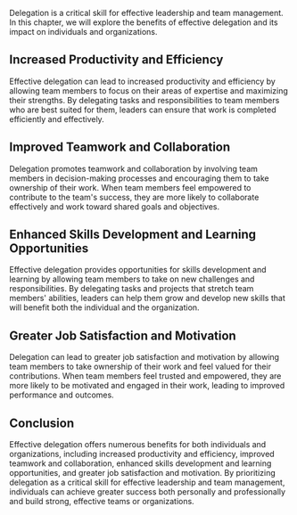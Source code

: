
Delegation is a critical skill for effective leadership and team management. In this chapter, we will explore the benefits of effective delegation and its impact on individuals and organizations.

Increased Productivity and Efficiency
-------------------------------------

Effective delegation can lead to increased productivity and efficiency by allowing team members to focus on their areas of expertise and maximizing their strengths. By delegating tasks and responsibilities to team members who are best suited for them, leaders can ensure that work is completed efficiently and effectively.

Improved Teamwork and Collaboration
-----------------------------------

Delegation promotes teamwork and collaboration by involving team members in decision-making processes and encouraging them to take ownership of their work. When team members feel empowered to contribute to the team's success, they are more likely to collaborate effectively and work toward shared goals and objectives.

Enhanced Skills Development and Learning Opportunities
------------------------------------------------------

Effective delegation provides opportunities for skills development and learning by allowing team members to take on new challenges and responsibilities. By delegating tasks and projects that stretch team members' abilities, leaders can help them grow and develop new skills that will benefit both the individual and the organization.

Greater Job Satisfaction and Motivation
---------------------------------------

Delegation can lead to greater job satisfaction and motivation by allowing team members to take ownership of their work and feel valued for their contributions. When team members feel trusted and empowered, they are more likely to be motivated and engaged in their work, leading to improved performance and outcomes.

Conclusion
----------

Effective delegation offers numerous benefits for both individuals and organizations, including increased productivity and efficiency, improved teamwork and collaboration, enhanced skills development and learning opportunities, and greater job satisfaction and motivation. By prioritizing delegation as a critical skill for effective leadership and team management, individuals can achieve greater success both personally and professionally and build strong, effective teams or organizations.

